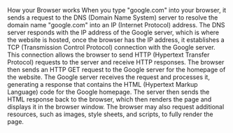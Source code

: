 How your Browser works
When you type "google.com" into your browser, it sends a request to the DNS (Domain Name System) server to resolve the domain name "google.com" into an IP (Internet Protocol) address. The DNS server responds with the IP address of the Google server, which is where the website is hosted, once the browser has the IP address, it establishes a TCP (Transmission Control Protocol) connection with the Google server. This connection allows the browser to send HTTP (Hypertext Transfer Protocol) requests to the server and receive HTTP responses.
The browser then sends an HTTP GET request to the Google server for the homepage of the website. The Google server receives the request and processes it, generating a response that contains the HTML (Hypertext Markup Language) code for the Google homepage.
The server then sends the HTML response back to the browser, which then renders the page and displays it in the browser window. The browser may also request additional resources, such as images, style sheets, and scripts, to fully render the page.
